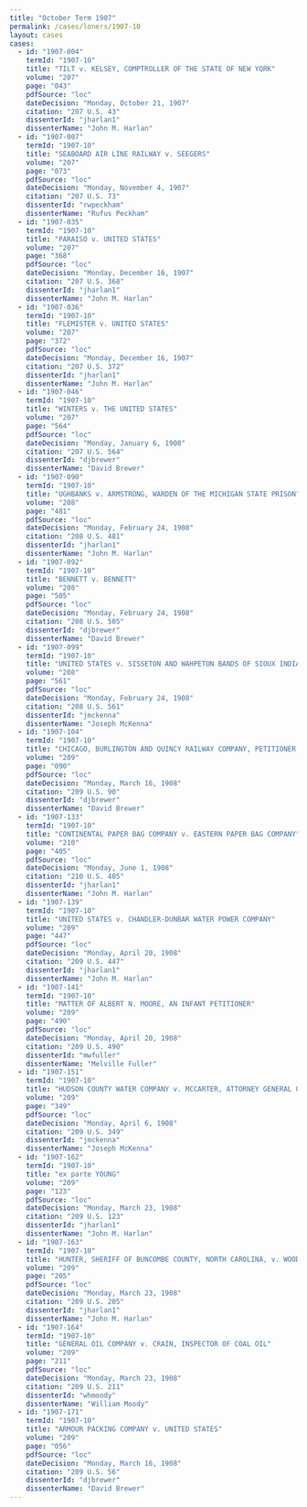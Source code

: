```yaml
---
title: "October Term 1907"
permalink: /cases/loners/1907-10
layout: cases
cases:
  - id: "1907-004"
    termId: "1907-10"
    title: "TILT v. KELSEY, COMPTROLLER OF THE STATE OF NEW YORK"
    volume: "207"
    page: "043"
    pdfSource: "loc"
    dateDecision: "Monday, October 21, 1907"
    citation: "207 U.S. 43"
    dissenterId: "jharlan1"
    dissenterName: "John M. Harlan"
  - id: "1907-007"
    termId: "1907-10"
    title: "SEABOARD AIR LINE RAILWAY v. SEEGERS"
    volume: "207"
    page: "073"
    pdfSource: "loc"
    dateDecision: "Monday, November 4, 1907"
    citation: "207 U.S. 73"
    dissenterId: "rwpeckham"
    dissenterName: "Rufus Peckham"
  - id: "1907-035"
    termId: "1907-10"
    title: "PARAISO v. UNITED STATES"
    volume: "207"
    page: "368"
    pdfSource: "loc"
    dateDecision: "Monday, December 16, 1907"
    citation: "207 U.S. 368"
    dissenterId: "jharlan1"
    dissenterName: "John M. Harlan"
  - id: "1907-036"
    termId: "1907-10"
    title: "FLEMISTER v. UNITED STATES"
    volume: "207"
    page: "372"
    pdfSource: "loc"
    dateDecision: "Monday, December 16, 1907"
    citation: "207 U.S. 372"
    dissenterId: "jharlan1"
    dissenterName: "John M. Harlan"
  - id: "1907-046"
    termId: "1907-10"
    title: "WINTERS v. THE UNITED STATES"
    volume: "207"
    page: "564"
    pdfSource: "loc"
    dateDecision: "Monday, January 6, 1908"
    citation: "207 U.S. 564"
    dissenterId: "djbrewer"
    dissenterName: "David Brewer"
  - id: "1907-090"
    termId: "1907-10"
    title: "UGHBANKS v. ARMSTRONG, WARDEN OF THE MICHIGAN STATE PRISON"
    volume: "208"
    page: "481"
    pdfSource: "loc"
    dateDecision: "Monday, February 24, 1908"
    citation: "208 U.S. 481"
    dissenterId: "jharlan1"
    dissenterName: "John M. Harlan"
  - id: "1907-092"
    termId: "1907-10"
    title: "BENNETT v. BENNETT"
    volume: "208"
    page: "505"
    pdfSource: "loc"
    dateDecision: "Monday, February 24, 1908"
    citation: "208 U.S. 505"
    dissenterId: "djbrewer"
    dissenterName: "David Brewer"
  - id: "1907-099"
    termId: "1907-10"
    title: "UNITED STATES v. SISSETON AND WAHPETON BANDS OF SIOUX INDIANS"
    volume: "208"
    page: "561"
    pdfSource: "loc"
    dateDecision: "Monday, February 24, 1908"
    citation: "208 U.S. 561"
    dissenterId: "jmckenna"
    dissenterName: "Joseph McKenna"
  - id: "1907-104"
    termId: "1907-10"
    title: "CHICAGO, BURLINGTON AND QUINCY RAILWAY COMPANY, PETITIONER, v. UNITED STATES"
    volume: "209"
    page: "090"
    pdfSource: "loc"
    dateDecision: "Monday, March 16, 1908"
    citation: "209 U.S. 90"
    dissenterId: "djbrewer"
    dissenterName: "David Brewer"
  - id: "1907-133"
    termId: "1907-10"
    title: "CONTINENTAL PAPER BAG COMPANY v. EASTERN PAPER BAG COMPANY"
    volume: "210"
    page: "405"
    pdfSource: "loc"
    dateDecision: "Monday, June 1, 1908"
    citation: "210 U.S. 405"
    dissenterId: "jharlan1"
    dissenterName: "John M. Harlan"
  - id: "1907-139"
    termId: "1907-10"
    title: "UNITED STATES v. CHANDLER-DUNBAR WATER POWER COMPANY"
    volume: "209"
    page: "447"
    pdfSource: "loc"
    dateDecision: "Monday, April 20, 1908"
    citation: "209 U.S. 447"
    dissenterId: "jharlan1"
    dissenterName: "John M. Harlan"
  - id: "1907-141"
    termId: "1907-10"
    title: "MATTER OF ALBERT N. MOORE, AN INFANT PETITIONER"
    volume: "209"
    page: "490"
    pdfSource: "loc"
    dateDecision: "Monday, April 20, 1908"
    citation: "209 U.S. 490"
    dissenterId: "mwfuller"
    dissenterName: "Melville Fuller"
  - id: "1907-151"
    termId: "1907-10"
    title: "HUDSON COUNTY WATER COMPANY v. MCCARTER, ATTORNEY GENERAL OF THE STATE OF NEW JERSEY"
    volume: "209"
    page: "349"
    pdfSource: "loc"
    dateDecision: "Monday, April 6, 1908"
    citation: "209 U.S. 349"
    dissenterId: "jmckenna"
    dissenterName: "Joseph McKenna"
  - id: "1907-162"
    termId: "1907-10"
    title: "ex parte YOUNG"
    volume: "209"
    page: "123"
    pdfSource: "loc"
    dateDecision: "Monday, March 23, 1908"
    citation: "209 U.S. 123"
    dissenterId: "jharlan1"
    dissenterName: "John M. Harlan"
  - id: "1907-163"
    termId: "1907-10"
    title: "HUNTER, SHERIFF OF BUNCOMBE COUNTY, NORTH CAROLINA, v. WOOD"
    volume: "209"
    page: "205"
    pdfSource: "loc"
    dateDecision: "Monday, March 23, 1908"
    citation: "209 U.S. 205"
    dissenterId: "jharlan1"
    dissenterName: "John M. Harlan"
  - id: "1907-164"
    termId: "1907-10"
    title: "GENERAL OIL COMPANY v. CRAIN, INSPECTOR OF COAL OIL"
    volume: "209"
    page: "211"
    pdfSource: "loc"
    dateDecision: "Monday, March 23, 1908"
    citation: "209 U.S. 211"
    dissenterId: "whmoody"
    dissenterName: "William Moody"
  - id: "1907-171"
    termId: "1907-10"
    title: "ARMOUR PACKING COMPANY v. UNITED STATES"
    volume: "209"
    page: "056"
    pdfSource: "loc"
    dateDecision: "Monday, March 16, 1908"
    citation: "209 U.S. 56"
    dissenterId: "djbrewer"
    dissenterName: "David Brewer"
---
```

